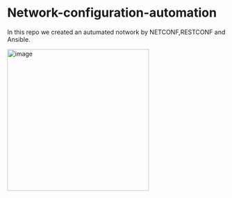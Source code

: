 # Network-configuration-automation
In this repo we created an autumated notwork by NETCONF,RESTCONF and Ansible.


<img width="326" alt="image" src="https://user-images.githubusercontent.com/77650507/228006763-23b1025e-ba65-4a56-abb3-14aa5b4cacf9.png">


